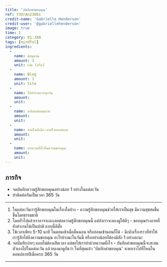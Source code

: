 ```yaml
---
title: 'บันทึกคำขอบคุณ'
ref: Y3OrAn230bs
credit-name: 'Gabrielle Henderson'
credit-user: '@gabriellehenderson'
image: true
time: 1
category: 01:JAN
tags: [mindful]
ingredients:
  -
    name: มีสมุดจด
    amount: 1
    unit: เล่ม (หรือ)
  -
    name: Blog
    amount: 1
    unit: Site
  -
    name: ให้ทำรายการทุกวัน
    amount:
    unit:
  -
    name: หลับตาผ่อนคลาย
    amount:
    unit:
  -
    name: หายใจเข้าลึก-หายใจออกสบาย
    amount:
    unit:
  -
    name: ทบทวนตั้งใจในความขอบคุณ
    amount:
    unit:
---
```


## ภารกิจ
 - จดบันทึกความรู้สึกขอบคุณอย่างน้อย 1 อย่างในแต่ละวัน
 - ทำติดต่อกันเป็นเวลา 365 วัน
---
1. ในแต่ละวันเรารู้สึกขอบคุณในเรื่องใดบ้าง - ความรู้สึกขอบคุณช่วยให้เราเป็นสุข มีความสุขสดชื่นขึ้นโดยธรรมชาติ
2. โดยทั่วไปแล้วเราอาจจะละเลยต่อความรู้สึกขอบคุณนี้ แต่ถ้าเราจะลองดูให้ดีๆ - ขอบคุณร่างกายที่ยังทำงานได้เป็นปกติ แบบนี้ดีมั๊ย
3. ใช้เวลาเพียง 5-10 นาที ในตอนเช้าเมื่อตื่นนอน หรือก่อนเข้านอนก็ได้ - นึกถึงเรื่องราวที่ทำให้เรารู้สึกได้ถึงความขอบคุณ อะไรบ้างนะในวันนี้ หรืออย่างน้อยก็ต้องมีสัก 1 อย่างละนะ
4. จดบันทึกง่ายๆ แบบไม่ต้องเสียเวลา แต่ขอให้เราทำด้วยความตั้งใจ - บันทึกคำขอบคุณนี้จะสะสมตัวเองไปในแต่ละวัน แล้วลองมาดูกันว่า ในที่สุดแล้ว 'บันทึกคำขอบคุณ' จะพาเราไปที่ไหนในตอนปลายปีเมื่อครบ 365 วัน

---
